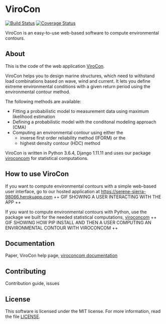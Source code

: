 # ViroCon

[![Build Status](https://travis-ci.org/ahaselsteiner/virocon.svg?branch=master)](https://travis-ci.org/ahaselsteiner/virocon)
[![Coverage Status](https://coveralls.io/repos/github/ahaselsteiner/virocon/badge.svg?branch=master&service=github)](https://coveralls.io/github/ahaselsteiner/virocon?branch=master)

ViroCon is an easy-to-use web-based software to compute environmental contours.

## About
This is the code of the web application
[ViroCon](https://serene-sierra-98066.herokuapp.com).

ViroCon helps you to design marine structures, which need to withstand load 
combinations based on wave, wind and current. It lets you define extreme 
environmental conditions with a given return period using the environmental 
contour method.

The following methods are available:
* Fitting a probabilistic model to measurement data using maximum likelihood
estimation
* Defining a probabilistic model with the conditonal modeling approach (CMA) 
* Computing an environmental contour using either the
  * inverse first order reliability method (IFORM) or the
  * highest density contour (HDC) method

ViroCon is written in Python 3.6.4, Django 1.11.11 and uses our package
[viroconcom](https://github.com/ahaselsteiner/viroconcom) for 
statistical computations.

## How to use ViroCon

If you want to compute environmental contours with a simple web-based user 
interface, go to our hosted application at
https://serene-sierra-98066.herokuapp.com
++ GIF SHOWING A USER INTERACTING WITH THE APP ++

If you want to compute environmental contours with Python, use the package we 
built for the needed statistical computations, [viroconcom](https://github.com/ahaselsteiner/viroconcom)
++ GIF SHOWING HOW PIP INSTALL AND THEN A USER COMPUTING AN ENVIRONMENTAL CONTOUR 
WITH VIROCONCOM ++


## Documentation
Paper, ViroCon help page, [viroconcom documentation](https://ahaselsteiner.github.io/virocon/)

## Contributing
Contribution guide, issues

## License
This software is licensed under the MIT license. For more information, read the 
file [LICENSE](https://github.com/ahaselsteiner/virocon/blob/master/LICENSE).